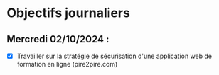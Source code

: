 # Objectifs journaliers

## Mercredi 02/10/2024 :

- [X] Travailler sur la stratégie de sécurisation d'une application web de formation en ligne (pire2pire.com)

